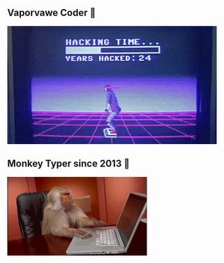 ## Vaporvawe Coder :soap:

![hackerman](./imgs/hackerman.gif)

## Monkey Typer since 2013 :gorilla:

![Monkey Typer](./imgs/monkey.gif)

